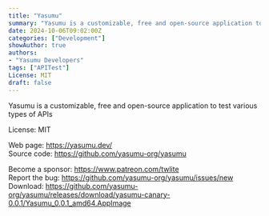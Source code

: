 ```yaml
---
title: "Yasumu"
summary: "Yasumu is a customizable, free and open-source application to test various types of APIs"
date: 2024-10-06T09:02:00Z
categories: ["Development"]
showAuthor: true
authors:
- "Yasumu Developers"
tags: ["APITest"]
License: MIT
draft: false
---
```


Yasumu is a customizable, free and open-source application to test various types of APIs

License: MIT

Web page: <https://yasumu.dev/>  
Source code: <https://github.com/yasumu-org/yasumu>

Become a sponsor: <https://www.patreon.com/twlite>  
Report the bug: <https://github.com/yasumu-org/yasumu/issues/new>  
Download: <https://github.com/yasumu-org/yasumu/releases/download/yasumu-canary-0.0.1/Yasumu_0.0.1_amd64.AppImage>

